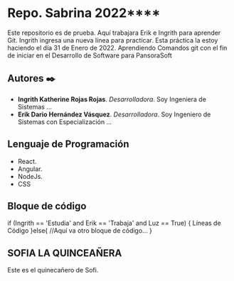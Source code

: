 # Repo. Sabrina 2022****

Este repositorio es de prueba. Aquí trabajara Erik e Ingrith para aprender Git.
Ingrith ingresa una nueva línea para practicar. Esta práctica la estoy haciendo el día 31 de Enero de 2022.
Aprendiendo Comandos git con el fin de iniciar en el Desarrollo de Software para PansoraSoft

## Autores ✒️

* **Ingrith Katherine Rojas Rojas**. *Desarrolladora*. Soy Ingeniera de Sistemas ...
* **Erik Dario Hernández Vásquez**. *Desarrolladora*. Soy Ingeniero de Sistemas con Especialización ...

## Lenguaje de Programación
* React.
* Angular.
* NodeJs.
* CSS

## Bloque de código


if (Ingrith == 'Estudia' and Erik == 'Trabaja' and Luz == True) {
    Líneas de Código
}else{
    //Aquí va otro bloque de código...
}
## SOFIA LA QUINCEAÑERA

Este es el quinecañero de Sofi. 
